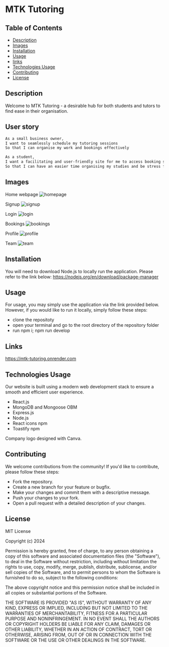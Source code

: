 # MTK Tutoring

## Table of Contents

- [Description](#Description)
- [Images](#images)
- [Installation](#installation)
- [Usage](#Usage)
- [links](#links)
- [Technologies Usage](#technologies-usage)
- [Contributing](#contributing)
- [License](#license)

## Description
Welcome to MTK Tutoring - a desirable hub for both students and tutors to find ease in their organisation. 


## User story
```md
As a small business owner,
I want to seamlessly schedule my tutoring sessions
So that I can organise my work and bookings effectively

As a student,
I want a facilitating and user-friendly site for me to access booking sessions, homework, and payment plans
So that I can have an easier time organising my studies and be stress free.
```


## Images 

Home webpage
![homepage](https://github.com/user-attachments/assets/36de2bac-bd0e-4c6c-be7f-4ce6870246ea)

Signup
![signup](https://github.com/user-attachments/assets/1f7b5d6f-ca63-4c83-938a-fd16082c3525)

Login
![login](https://github.com/user-attachments/assets/a0a063ba-363c-44e9-a132-bd455d8b2e82)

Bookings
![bookings](https://github.com/user-attachments/assets/e94feea8-007a-4ab9-acfd-7d7f78b942c8)

Profile
![profile](https://github.com/user-attachments/assets/6a0a7d69-096b-40e0-a37b-232b09b1d270)

Team
![team](https://github.com/user-attachments/assets/e57b4982-2bbe-497a-b9c4-61bc6fc8ae73)


## Installation
You will need to download Node.js to locally run the application. Please refer to the link below:
https://nodejs.org/en/download/package-manager


## Usage 
For usage, you may simply use the application via the link provided below. However, if you would like to run it locally, simply follow these steps:

- clone the repositoty
- open your terminal and go to the root directory of the repository folder
- run npm i; npm run develop 


## Links 
https://mtk-tutoring.onrender.com


## Technologies Usage
Our website is built using a modern web development stack to ensure a smooth and efficient user experience.
- React.js
- MongoDB and Mongoose OBM
- Express.js
- Node.js
- React icons npm
- Toastify npm

Company logo designed with Canva.


## Contributing
We welcome contributions from the community! If you'd like to contribute, please follow these steps:

- Fork the repository.
- Create a new branch for your feature or bugfix.
- Make your changes and commit them with a descriptive message.
- Push your changes to your fork.
- Open a pull request with a detailed description of your changes.


## License
MIT License

Copyright (c) 2024 

Permission is hereby granted, free of charge, to any person obtaining a copy of this software and associated documentation files (the "Software"), to deal in the Software without restriction, including without limitation the rights to use, copy, modify, merge, publish, distribute, sublicense, and/or sell copies of the Software, and to permit persons to whom the Software is furnished to do so, subject to the following conditions:

The above copyright notice and this permission notice shall be included in all copies or substantial portions of the Software.

THE SOFTWARE IS PROVIDED "AS IS", WITHOUT WARRANTY OF ANY KIND, EXPRESS OR IMPLIED, INCLUDING BUT NOT LIMITED TO THE WARRANTIES OF MERCHANTABILITY, FITNESS FOR A PARTICULAR PURPOSE AND NONINFRINGEMENT. IN NO EVENT SHALL THE AUTHORS OR COPYRIGHT HOLDERS BE LIABLE FOR ANY CLAIM, DAMAGES OR OTHER LIABILITY, WHETHER IN AN ACTION OF CONTRACT, TORT OR OTHERWISE, ARISING FROM, OUT OF OR IN CONNECTION WITH THE SOFTWARE OR THE USE OR OTHER DEALINGS IN THE SOFTWARE.
